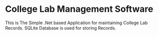 <html> <body>
<h1>College Lab Management Software</h1>

This is The Simple .Net based Application for maintaining College Lab Records. SQLite Database is used for storing Records.

</body>
</html>
